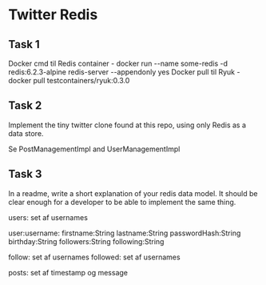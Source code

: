 # Twitter Redis
## Task 1
Docker cmd til Redis container - docker run --name some-redis -d redis:6.2.3-alpine redis-server --appendonly yes
Docker pull til Ryuk - docker pull testcontainers/ryuk:0.3.0

## Task 2
Implement the tiny twitter clone found at this repo, using only Redis as a data store.

Se PostManagementImpl and UserManagementImpl

## Task 3
In a readme, write a short explanation of your redis data model. It should be clear enough for a developer to be able to implement the same thing.

users: set af usernames

user:username:
  firstname:String
  lastname:String
  passwordHash:String
  birthday:String
  followers:String
  following:String
  
follow: set af usernames
followed: set af usernames
  
posts: set af timestamp og message

